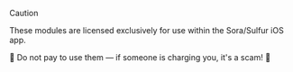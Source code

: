 Caution

These modules are licensed exclusively for use within the Sora/Sulfur iOS app.

🚫 Do not pay to use them — if someone is charging you, it's a scam! 💸
